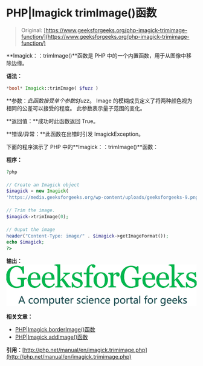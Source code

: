 # PHP|Imagick trimImage()函数

> Original: [https://www.geeksforgeeks.org/php-imagick-trimimage-function/](https://www.geeksforgeeks.org/php-imagick-trimimage-function/)

**Imagick：：trimImage()**函数是 PHP 中的一个内置函数，用于从图像中移除边缘。

**语法：**

```php
*bool* Imagick::trimImage( $fuzz )
```

**参数：**此函数接受单个参数*$fuzz*。 Image 的模糊成员定义了将两种颜色视为相同的公差可以接受的程度。 此参数表示量子范围的变化。

**返回值：**成功时此函数返回 True。

**错误/异常：**此函数在出错时引发 ImagickException。

下面的程序演示了 PHP 中的**Imagick：：trimImage()**函数：

**程序：**

```php
?php

// Create an Imagick object
$imagick = new Imagick(
'https://media.geeksforgeeks.org/wp-content/uploads/geeksforgeeks-9.png');

// Trim the image.
$imagick->trimImage(0);

// Ouput the image
header("Content-Type: image/" . $imagick->getImageFormat());
echo $imagick;
?>
```

**输出：**
![trim image](img/f390f752294f3ecd35814493a69b4773.png)

**相关文章：**

*   [PHP|Imagick borderImage()函数](https://www.geeksforgeeks.org/php-imagick-borderimage-function/)
*   [PHP|Imagick addImage()函数](https://www.geeksforgeeks.org/php-imagick-addimage-function/)

**引用：**[http://php.net/manual/en/imagick.trimimage.php](http://php.net/manual/en/imagick.trimimage.php)
